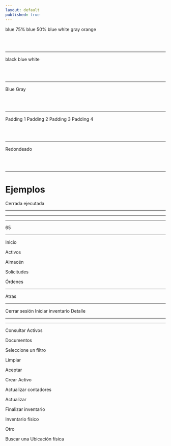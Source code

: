 ```yaml
---
layout: default
published: true
---
```


<!-- ⚡⚡ COMENTAR ANTES DE PUBLICAR ⚡⚡ -->
<head><script src="//code.iconify.design/1/1.0.6/iconify.min.js"></script></head>

<!-- button colors: bg-[color]  -->

<a class="btn cl-white bg-blue">blue</a>
<a class="btn cl-white bg-blue-75">75% blue</a>
<a class="btn cl-white bg-blue-50">50% blue</a>
<a class="btn cl-blue bg-white">white</a>
<a class="btn cl-blue bg-gray">gray</a>
<a class="btn cl-white bg-orange">orange</a>

<br><br>
<hr>

<!-- button text: cl-[color] -->
<a class="btn cl-black bg-white">black</a>
<a class="btn cl-blue bg-white">blue</a>
<a class="btn cl-white bg-blue">white</a>

<br><br>
<hr>

<!-- button borders: bd-[color] -->

<a class="btn cl-black bg-white bd-blue">Blue</a>
<a class="btn cl-black bg-white bd-gray">Gray</a>

<br><br>
<hr>

<!-- buttons paddings: px-[1-4] -->

<a class="btn cl-black bg-white bd-gray px-1">Padding 1</a>
<a class="btn cl-black bg-white bd-gray px-2">Padding 2</a>
<a class="btn cl-black bg-white bd-gray px-3">Padding 3</a>
<a class="btn cl-black bg-white bd-gray px-4">Padding 4</a>

<br><br>
<hr>

<!-- rounded buttons: btn-rounded -->

<a class="btn cl-black bg-white bd-gray px-4 btn-rounded">Redondeado</a>


<br><br>
<hr>

<!-- examples -->

<h1>Ejemplos</h1>

<!-- cerrada ejecutada -->
<a class="btn cl-white bg-blue btn-rounded"><span class="mdi mdi-circle cl-white pr-1"></span><span class="pr-1">Cerrada ejecutada</span></a>

<hr>

<!-- menu open -->
<a class="btn cl-white bg-blue"><span class="mdi mdi-menu-open cl-white fs-2"></span></a>

<hr>

<!-- upload -->
<a class="btn cl-white bg-blue-50 fs-2"><span class="iconify btn-icon cl-black" data-icon="mdi-tray-arrow-up"></span><span class="dot bg-af-red"></span></a>

<!-- download -->
<a class="btn cl-white bg-blue-50 fs-2"><span class="iconify btn-icon cl-black" data-icon="mdi-tray-arrow-down"></span><span class="dot bg-af-green"></span></a>

<hr>

<!-- 65 -->
<a class="btn cl-white bg-orange px-5">65</a>

<hr>

<!-- home -->
<a class="btn cl-black bg-white pl-2 pr-3 bd-blue"><span class="iconify cl-black fs-2 pr-1" data-icon="mdi-home-outline"></span> Inicio</a>

<!-- activos -->
<a class="btn cl-black bg-white pl-2 pr-3 bd-blue"><span class="iconify cl-black fs-2 pr-1" data-icon="mdi-minus-box-multiple-outline"></span> Activos</a>

<!-- almacen -->
<a class="btn cl-black bg-white pl-2 pr-3 bd-blue"><span class="iconify cl-black fs-2 pr-1" data-icon="mdi-view-grid"></span> Almacén</a>

<!-- solicitudes -->
<a class="btn cl-black bg-white pl-2 pr-3 bd-blue"><span class="iconify cl-black fs-2 pr-1" data-icon="mdi-account-box-outline"></span> Solicitudes</a>

<!-- órdenes -->
<a class="btn cl-black bg-white pl-2 pr-3 bd-blue"><span class="iconify cl-black fs-2 pr-1" data-icon="mdi-land-plots"></span> Órdenes</a>


<hr>

<a class="btn cl-black bg-white pl-2 pr-3 bd-gray"><span class="iconify cl-black fs-2 pr-1" data-icon="mdi-undo"></span> Atras</a>

<hr>

<a class="btn cl-white bg-blue px-3"> Cerrar sesión</a>
<a class="btn cl-white bg-blue px-3"> Iniciar inventario</a>
<a class="btn cl-black bg-blue-25 bd-blue px-4"> Detalle</a>

<hr>

<a class="fab cl-white bg-blue box-shadow"><span class="iconify cl-white fs-2" data-icon="mdi-filter-outline"></span></a>
<a class="fab cl-white bg-blue box-shadow"><span class="iconify cl-white fs-2" data-icon="mdi-calendar-month"></span></a>
<a class="fab cl-white bg-blue box-shadow"><span class="iconify cl-white fs-2" data-icon="mdi-account-multiple-outline"></span></a>
<a class="fab cl-white bg-blue box-shadow"><span class="iconify cl-white fs-2" data-icon="mdi-chat-processing-outline"></span></a>
<a class="fab cl-white bg-blue box-shadow"><span class="iconify cl-white fs-2" data-icon="mdi-cellphone"></span></a>
<a class="fab cl-white bg-blue box-shadow"><span class="iconify cl-white fs-2" data-icon="mdi-check-circle"></span></a>
<a class="fab cl-white bg-blue box-shadow"><span class="iconify cl-white fs-2" data-icon="mdi-card-account-details-outline"></span></a>
<a class="fab cl-white bg-blue box-shadow"><span class="iconify cl-white fs-2" data-icon="mdi-close"></span></a>
<a class="fab cl-white bg-blue box-shadow"><span class="iconify cl-white fs-2" data-icon="mdi-file-edit-outline"></span></a>



<a class="fab cl-white bg-blue box-shadow"><span class="iconify cl-white fs-2" data-icon="mdi-pencil-outline"></span></a>

<a class="fab cl-white bg-blue box-shadow"><span class="iconify cl-white fs-2" data-icon="mdi-image-filter-center-focus-strong-outline"></span></a> 


<hr>

<span class="iconify icon cl-gray bg-blue-25" data-icon="mdi-plus"></span></a>

<a class="btn cl-black bg-white bd-gray px-4"><span class="iconify cl-black" data-icon="mdi-magnify"></span> Consultar Activos</a> 

<a class="btn cl-black bg-white bd-gray px-4"><span class="iconify cl-black" data-icon="mdi-file-outline"></span> Documentos</a>


<span class="iconify icon cl-black bg-white" data-icon="mdi-tray-arrow-down"></span></a>

<a class="btn cl-gray bg-white bd-gray px-5"></span>Seleccione un filtro</a>


<a class="btn cl-white bg-blue px-3"> Limpiar</a>

<a class="btn cl-white bg-blue px-3"> Aceptar</a>


<a class="btn cl-black bg-white bd-gray px-4"><span class="iconify cl-black" data-icon="mdi-file-document-plus-outline"></span> Crear Activo </a>

<a class="btn cl-black bg-white bd-gray px-4"><span class="iconify cl-black" data-icon="mdi-clock-outline"></span> Actualizar contadores </a>


<a class="btn cl-black bg-blue-25 bd-blue px-6">Actualizar</a>

<a class="btn cl-white bg-red 25 px-6">Finalizar inventario</a>

<a class="btn cl-black bg-white bd-gray px-6"><span class="iconify cl-black" data-icon="mdi-text-box-outline"></span> Inventario físico </a>


<a class="btn cl-black bg-white bd-gray px-6"><span class="iconify cl-black" data-icon="mdi-monitor"></span> Otro </a>


<a class="btn cl-black bg-white bd-yellow btn-rounded"><span class="mdi mdi-magnify pr-3"></span><span class="pr-4">Buscar una Ubicación física</span></a>